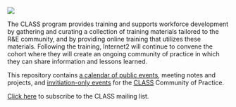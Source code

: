 ![](./images/i2cloud.png)

The CLASS program provides training and supports workforce development by gathering and curating a collection of training materials tailored to the R&E community, and by providing online training that utilizes these materials. Following the training, Internet2 will continue to convene the cohort where they will create an ongoing community of practice in which they can share information and lessons learned.

This repository contains [a calendar of public events](./public-calendar.md), meeting notes and projects, and [invitiation-only events](./community-calendar.md) for the [CLASS](https://internet2.edu/cloud/cloud-learning-and-skills-sessions/) Community of Practice. 

[Click here](https://lists.internet2.edu/sympa/info/class-announce) to subscribe to the CLASS mailing list. 
